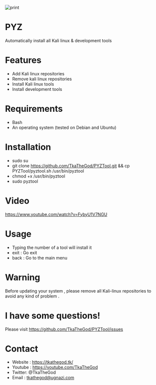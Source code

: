 ![print](https://user-images.githubusercontent.com/47615360/57085930-90844e80-6cd3-11e9-997b-169c2a64cfc2.png)

# PYZ
Automatically install all Kali linux & development tools

# Features
- Add Kali linux repositories
- Remove kali linux repositories
- Install Kali linux tools
- Install development tools

# Requirements
- Bash
- An operating system (tested on Debian and Ubuntu)

# Installation
- sudo su
- git clone https://github.com/TkaTheGod/PYZTool.git && cp PYZTool/pyztool.sh /usr/bin/pyztool
- chmod +x /usr/bin/pyztool
- sudo pyztool 

# Video
https://www.youtube.com/watch?v=FybyU1V7NGU

# Usage
- Typing the number of a tool will install it
- exit : Go exit
- back : Go to the main menu

# Warning
Before updating your system , please remove all Kali-linux repositories to avoid any kind of problem .

# I have some questions!

Please visit https://github.com/TkaTheGod/PYZTool/issues

# Contact
- Website : https://tkathegod.tk/
- Youtube : https://youtube.com/TkaTheGod
- Twitter: @TkaTheGod
- Email : tkathegod@ugnazi.com
